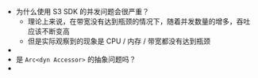 - 为什么使用 S3 SDK 的并发问题会很严重？
	- 理论上来说，在带宽没有达到瓶颈的情况下，随着并发数量的增多，吞吐应该不断变高
	- 但是实际观察到的现象是 CPU / 内存 / 带宽都没有达到瓶颈
-
- 是 `Arc<dyn Accessor>` 的抽象问题吗？
-